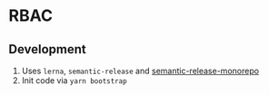 # RBAC

## Development

1. Uses `lerna`, `semantic-release` and [semantic-release-monorepo](https://github.com/Updater/semantic-release-monorepo)
2. Init code via `yarn bootstrap`
